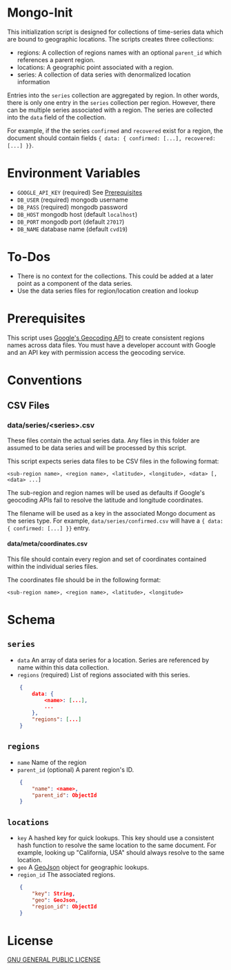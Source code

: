 # Mongo-Init

This initialization script is designed for collections of time-series data which are bound to geographic locations. The
scripts creates three collections: 

 - regions: A collection of regions names with an optional `parent_id` which references a parent region.
 - locations: A geographic point associated with a region. 
 - series: A collection of data series with denormalized location information

Entries into the `series` collection are aggregated by region. In other words, there is only one entry in the `series` 
collection per region. However, there can be multiple series associated with a region. The series are collected into
the `data` field of the collection. 

For example, if the the series `confirmed` and `recovered` exist for a region, the document should contain fields 
`{ data: { confirmed: [...], recovered: [...] }}`.

# Environment Variables
 - `GOOGLE_API_KEY` (required) See [Prerequisites](#Prerequisites)
 - `DB_USER` (required) mongodb username
 - `DB_PASS` (required) mongodb password
 - `DB_HOST` mongodb host (default `localhost`)
 - `DB_PORT` mongodb port (default `27017`)
 - `DB_NAME` database name (default `cvd19`)
 
# To-Dos
 - There is no context for the collections. This could be added at a later point as a component of the data series.
 - Use the data series files for region/location creation and lookup
 
# Prerequisites

This script uses [Google's Geocoding API](https://developers.google.com/maps/documentation/geocoding/intro) to create
consistent regions names across data files. You must have a developer account with Google and an API key with permission 
access the geocoding service. 

# Conventions

## CSV Files

### data/series/\<series>.csv
These files contain the actual series data. Any files in this folder are assumed to be data series and will be processed
by this script.

This script expects series data files to be CSV files in the following format:

```
<sub-region name>, <region name>, <latitude>, <longitude>, <data> [, <data> ...]
```

The sub-region and region names will be used as defaults if Google's geocoding APIs fail to resolve the latitude and 
longitude coordinates. 

The filename will be used as a key in the associated Mongo document as the series type. For example, `data/series/confirmed.csv`
will have a `{ data: { confirmed: [...] }}` entry.

#### data/meta/coordinates.csv
This file should contain every region and set of coordinates contained within the individual series files. 

The coordinates file should be in the following format:

```
<sub-region name>, <region name>, <latitude>, <longitude>
```

# Schema

## `series`

 - `data` An array of data series for a location. Series are referenced by name within this data collection. 
 - `regions` (required) List of regions associated with this series.

```json
    {   
        data: { 
            <name>: [...],
            ...
        },
        "regions": [...]
    }
```

## `regions`

 - `name` Name of the region
 - `parent_id` (optional) A parent region's ID. 

```json
    {
        "name": <name>,
        "parent_id": ObjectId
    }
```

## `locations`
 - `key` A hashed key for quick lookups. This key should use a consistent hash function to resolve the same location to 
 the same document. For example, looking up "California, USA" should always resolve to the same
 location.
 - `geo` A [GeoJson](https://docs.mongodb.com/manual/reference/geojson/) object for geographic lookups. 
 - `region_id` The associated regions.
 
```json
    {
        "key": String,
        "geo": GeoJson,
        "region_id": ObjectId
    } 
```

# License

[GNU GENERAL PUBLIC LICENSE](LICENSE)
